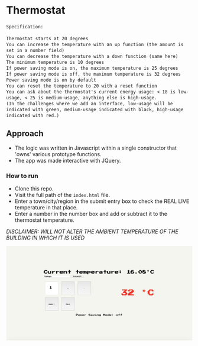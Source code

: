# Thermostat

```
Specification:

Thermostat starts at 20 degrees
You can increase the temperature with an up function (the amount is set in a number field)
You can decrease the temperature with a down function (same here)
The minimum temperature is 10 degrees
If power saving mode is on, the maximum temperature is 25 degrees
If power saving mode is off, the maximum temperature is 32 degrees
Power saving mode is on by default
You can reset the temperature to 20 with a reset function
You can ask about the thermostat's current energy usage: < 18 is low-usage, < 25 is medium-usage, anything else is high-usage.
(In the challenges where we add an interface, low-usage will be indicated with green, medium-usage indicated with black, high-usage indicated with red.)
```

## Approach

* The logic was written in Javascript within a single constructor that 'owns' various prototype functions.
* The app was made interactive with JQuery.

### How to run

* Clone this repo.
* Visit the full path of the ```index.html``` file.
* Enter a town/city/region in the submit entry box to check the REAL LIVE temperature in that place.
* Enter a number in the number box and add or subtract it to the thermostat temperature.

*DISCLAIMER: WILL NOT ALTER THE AMBIENT TEMPERATURE OF THE BUILDING IN WHICH IT IS USED*

![SS1](https://github.com/wemsteral/Thermostat/blob/master/SS1.png)
